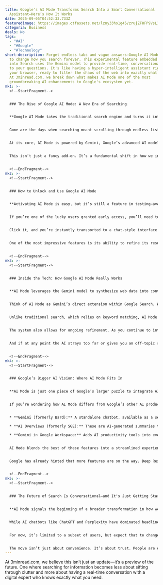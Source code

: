 ```yaml
---
title: Google’s AI Mode Transforms Search Into a Smart Conversational
  Assistant—Here’s How It Works
date: 2025-09-05T04:52:33.733Z
featuredimage: https://images.ctfassets.net/lzny33ho1g45/zrujZF8FP9VsL1SMT28wp/73b548de0687b49d8ab7e98667bf62fb/gemini.jpg?fm=avif&q=31&fit=thumb&w=1520&h=760
categoria: Business
deals: No
tags:
  - "#AI"
  - "#Google"
  - "#Technology"
short-description: Forget endless tabs and vague answers—Google AI Mode is here
  to change how you search forever. This experimental feature embedded directly
  into Search uses the Gemini model to provide real-time, conversational answers
  to your questions. It's like having a hyper-intelligent assistant right in
  your browser, ready to filter the chaos of the web into exactly what you need.
  At 3minread.com, we break down what makes AI Mode one of the most
  groundbreaking AI enhancements to Google's ecosystem yet.
mk1: >-
  <!--StartFragment-->


  ### The Rise of Google AI Mode: A New Era of Searching


  **Google AI Mode takes the traditional search engine and turns it into an intelligent, conversational assistant.**


  Gone are the days when searching meant scrolling through endless lists of links. With AI Mode, Google has introduced a smarter, more intuitive way to find what you're looking for. It blends traditional search functions with the interactivity of a chatbot, allowing users to ask follow-up questions, refine results, and explore nuanced answers—all in one interface.


  At its core, AI Mode is powered by Gemini, Google’s advanced AI model, which enables the feature to handle complex questions by synthesizing information from across the web. The experience isn’t static either; it evolves with your queries, understanding context and updating its responses accordingly.


  This isn’t just a fancy add-on. It’s a fundamental shift in how we interact with information online. And as of now, it’s only available to personal Gmail users in the U.S., signaling Google’s slow but strategic rollout.


  <!--EndFragment-->
mk2: >-
  <!--StartFragment-->


  ### How to Unlock and Use Google AI Mode


  **Activating AI Mode is easy, but it’s still a feature in testing—available only to select users through Search Labs.**


  If you’re one of the lucky users granted early access, you’ll need to enable AI Mode via Google’s Search Labs. Once that’s done, a small AI Mode button appears just below the search bar on Google’s homepage.


  Click it, and you’re instantly transported to a chat-style interface that feels more like messaging a tech-savvy friend than using a search engine. Whether you're planning a vacation, comparing smartphones, or troubleshooting an appliance, the system brings back structured, conversational insights rather than just hyperlinks.


  One of the most impressive features is its ability to refine its results based on your feedback. Ask something broad like “Best budget travel destinations in Europe,” then narrow it down with follow-ups like “Which are best for hiking?” or “Where can I avoid tourists in July?” The AI keeps up, recalibrating answers in real time.


  <!--EndFragment-->
mk3: >-
  <!--StartFragment-->


  ### Inside the Tech: How Google AI Mode Really Works


  **AI Mode leverages the Gemini model to synthesize web data into conversational responses, mimicking human reasoning.**


  Think of AI Mode as Gemini’s direct extension within Google Search. When you ask a question, it pulls in data from a range of online sources and presents an easy-to-digest answer, complete with citations and suggestions for next steps.


  Unlike traditional search, which relies on keyword matching, AI Mode interprets intent. That means it understands the context behind your queries. Ask, “Should I feed my short-haired Pekingese every day?” and it knows you’re looking for expert-backed pet care tips—not a random list of websites that mention dogs and food.


  The system also allows for ongoing refinement. As you continue to interact with it, it adjusts its answers, searches deeper, and becomes more precise. It's essentially performing several background searches on your behalf to bring you the most relevant information—like a digital research assistant that never sleeps.


  And if at any point the AI strays too far or gives you an off-topic result, you can toggle right back to classic search with a single click.


  <!--EndFragment-->
mk4: >-
  <!--StartFragment-->


  ### Google’s Bigger AI Vision: Where AI Mode Fits In


  **AI Mode is just one piece of Google’s larger puzzle to integrate AI across all its products.**


  If you’re wondering how AI Mode differs from Google’s other AI products like Gemini or AI Overviews, you’re not alone. Here’s the breakdown:


  * **Gemini (formerly Bard):** A standalone chatbot, available as a separate app and site. Deeply integrated into Google apps like Docs, Gmail, and YouTube.

  * **AI Overviews (formerly SGE):** These are AI-generated summaries that appear at the top of some search results. AI Mode builds on this idea by letting users interact directly with the content and refine it.

  * **Gemini in Google Workspace:** Adds AI productivity tools into everyday apps—summarizing emails, rewriting content, analyzing spreadsheets, and more.


  AI Mode blends the best of these features into a streamlined experience directly inside Google Search. It feels more personalized and accessible—no app download or extra tab needed. It’s a quiet revolution in how AI can be seamlessly woven into our daily digital routines.


  Google has already hinted that more features are on the way. Deep Research, for example, is expected to allow even deeper dives into topics, offering academic-level responses for more complex queries.


  <!--EndFragment-->
mk5: >-
  <!--StartFragment-->


  ### The Future of Search Is Conversational—and It's Just Getting Started


  **AI Mode signals the beginning of a broader transformation in how we find, filter, and interact with information online.**


  While AI chatbots like ChatGPT and Perplexity have dominated headlines, Google’s AI Mode is uniquely positioned to reach the masses because it lives within the world’s most-used search engine. No learning curve, no app switch—just smarter, faster, and more meaningful search.


  For now, it’s limited to a subset of users, but expect that to change quickly. Google’s strategy seems clear: to slowly phase out static search results in favor of dynamic, conversational responses that are easier to digest and act on.


  The move isn’t just about convenience. It’s about trust. People are overwhelmed with information. AI Mode simplifies the chaos by distilling answers from reliable sources and packaging them in a way that feels both human and helpful.
---
```

At 3minread.com, we believe this isn’t just an update—it’s a preview of the future. One where searching for information becomes less about sifting through clutter and more about having a real-time conversation with a digital expert who knows exactly what you need.

<!--EndFragment-->